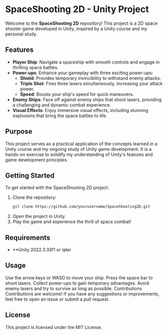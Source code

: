 # SpaceShooting 2D - Unity Project

Welcome to the **SpaceShooting 2D** repository! This project is a 2D space shooter game developed in Unity, inspired by a Unity course and my personal study.

## Features

- **Player Ship**: Navigate a spaceship with smooth controls and engage in thrilling space battles.
- **Power-ups**: Enhance your gameplay with three exciting power-ups:
  - **Shield**: Provides temporary invincibility to withstand enemy attacks.
  - **Triple Shot**: Fires three lasers simultaneously, increasing your attack power.
  - **Speed**: Boosts your ship's speed for quick maneuvers.
- **Enemy Ships**: Face off against enemy ships that shoot lasers, providing a challenging and dynamic combat experience.
- **Visual Effects**: Enjoy immersive visual effects, including stunning explosions that bring the space battles to life.

## Purpose

This project serves as a practical application of the concepts learned in a Unity course and my ongoing study of Unity game development. It is a hands-on exercise to solidify my understanding of Unity's features and game development principles.

## Getting Started

To get started with the SpaceShooting 2D project:

1. Clone the repository:
   ```sh
   git clone https://github.com/yourusername/SpaceShooting2D.git
2. Open the project in Unity.
3. Play the game and experience the thrill of space combat!

## Requirements
- **Unity 2022.3.33f1 or later

## Usage
Use the arrow keys or WASD to move your ship.
Press the space bar to shoot lasers.
Collect power-ups to gain temporary advantages.
Avoid enemy lasers and try to survive as long as possible.
Contributions
Contributions are welcome! If you have any suggestions or improvements, feel free to open an issue or submit a pull request.

## License
This project is licensed under the MIT License.
